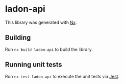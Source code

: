 # ladon-api

This library was generated with [Nx](https://nx.dev).

## Building

Run `nx build ladon-api` to build the library.

## Running unit tests

Run `nx test ladon-api` to execute the unit tests via [Jest](https://jestjs.io).
